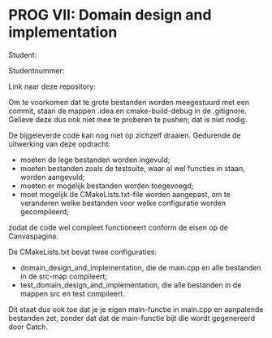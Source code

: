 

# PROG VII: Domain design and implementation

Student:

Studentnummer:

Link naar deze repository: 

Om te voorkomen dat te grote bestanden worden meegestuurd met een commit, staan de mappen .idea en cmake-build-debug in de .gitignore. Gelieve deze dus ook niet mee te proberen te pushen; dat is niet nodig.

De bijgeleverde code kan nog niet op zichzelf draaien. Gedurende de uitwerking van deze opdracht:

- moeten de lege bestanden worden ingevuld;
- moeten bestanden zoals de testsuite, waar al wel functies in staan, worden aangevuld;
- moeten er mogelijk bestanden worden toegevoegd;
- moet mogelijk de CMakeLists.txt-file worden aangepast, om te veranderen welke bestanden voor welke configuratie worden gecompileerd;

zodat de code wel compleet functioneert conform de eisen op de Canvaspagina.

De CMakeLists.txt bevat twee configuraties:

- domain_design_and_implementation, die de main.cpp en alle bestanden in de src-map compileert;
- test_domain_design_and_implementation, die alle bestanden in de mappen src en test compileert.

Dit staat dus ook toe dat je je eigen main-functie in main.cpp en aanpalende bestanden zet, zonder dat dat de main-functie bijt die wordt gegenereerd door Catch.
